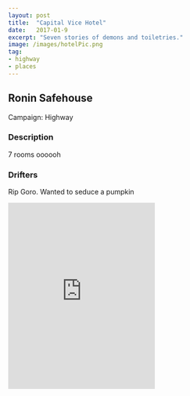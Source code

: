 ```yaml
---
layout: post
title:  "Capital Vice Hotel"
date:   2017-01-9
excerpt: "Seven stories of demons and toiletries."
image: /images/hotelPic.png
tag:
- highway
- places 
---
```


## Ronin Safehouse
Campaign: Highway

### Description
7 rooms oooooh

### Drifters 
Rip Goro. Wanted to seduce a pumpkin

<iframe src="https://open.spotify.com/embed/user/isittooshortornotavailable/playlist/4M6Za8hmAF7QTdJz1lTMrK" width="300" height="380" frameborder="0" allowtransparency="true" allow="encrypted-media"></iframe>
